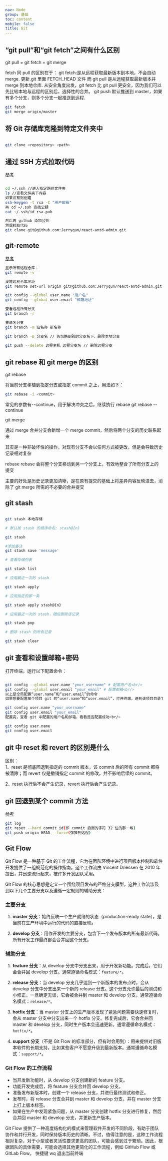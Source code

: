 ```yaml
---
nav: Node
group: 基础
toc: content
mobile: false
title: Git
---
```


## “git pull”和“git fetch”之间有什么区别

git pull = git fetch + git merge

fetch 同 pull 的区别在于：
git fetch:是从远程获取最新版本到本地，不会自动 merge. 更新.git 里面 FETCH_HEAD 文件
而 git pull 是从远程获取最新版本并 merge 到本地仓库.
从安全角度出发，git fetch 比 git pull 更安全，因为我们可以先比较本地与远程的区别后，选择性的合并。
git push 默认推送到 master，如果有多个分支，则多个分支一起推送到远程.

```bash
git fetch
git merge origin/master
```

## 将 Git 存储库克隆到特定文件夹中

```bash

git clone <repository> <path>
```

## 通过 SSH 方式拉取代码

<a href="https://www.jianshu.com/p/1c3cadc68b4b" target="_blank">参考</a>

```bash

cd ~/.ssh //进入指定路径文件夹
ls //查看文件夹下内容
如果没有则创建
ssh-keygen -t rsa -C "用户邮箱"
再 cd ~/.ssh 查找公钥
cat ~/.ssh/id_rsa.pub

然后再 github 添加公钥
然后拉取代码
git clone git@github.com:Jerryqun/react-antd-admin.git

```

## git-remote

<a href="https://www.runoob.com/git/git-remote.html" target="_blank">参考</a>

```bash
显示所有远程仓库：
git remote -v

设置远程仓库地址
git remote set-url origin git@github.com:Jerryqun/react-antd-admin.git

git config --global user.name "用户名"
git config --global user.email "邮箱地址"

查看远程所有分支
git branch -r

重命名分支
git branch -m 旧名称 新名称

git branch -D 分支名 // 先切换到别的分支名下，删除本地分支

git push --delete 远程主机 远程分支名 // 删除远程分支
```

## git rebase 和 git merge 的区别

git rebase

将当前分支移植到指定分支或指定 commit 之上，用法如下：

```bash
git rebase -i <commit>
```

常见的参数有--continue，用于解决冲突之后，继续执行 rebase
git rebase --continue

git merge

通过 merge 合并分支会新增一个 merge commit，然后将两个分支的历史联系起来

其实是一种非破坏性的操作，对现有分支不会以任何方式被更改，但是会导致历史记录相对复杂

rebase
rebase 会将整个分支移动到另一个分支上，有效地整合了所有分支上的提交

主要的好处是历史记录更加清晰，是在原有提交的基础上将差异内容反映进去，消除了 git merge 所需的不必要的合并提交

## git stash

```bash

git stash 本地存储

# 默认按 stash 的顺序命名: stash@{n}

git stash

#添加备注
git stash save 'message'

# 查看存储列表

git stash list

# 应用最近一次的 stash

git stash apply

# 应用指定的那一条

git stash apply stash@{n}

# 应用最近一次的 stash，随后删除该记录

git stash pop

# 删除 stash 的所有记录

git stash clear

```

## git 查看和设置邮箱+密码

打开终端，运行以下配置命令：

```bash

git config --global user.name "your_username" # 配置用户名<br/>
git config --global user.email "your_email" # 配置邮箱<br/>
以上是全局配置“user.name”和“user.email”的命令
如果想要配置单个项目 git 的“user.name”和“user.email”，打开终端，进到该项目目录下，运行命令

git config user.name "your_username"
git config user.email "your_email"
配置完，查看 git 中配置的用户名和邮箱，看看是否配置成功<br/>

git config user.name
git config user.email

```

## git 中 reset 和 revert 的区别是什么

区别：<br/>
1、reset 是彻底回退到指定的 commit 版本，该 commit 后的所有 commit 都将被清除；而 revert 仅是撤销指定 commit 的修改，并不影响后续的 commit。<br/>

2、reset 执行后不会产生记录，revert 执行后会产生记录。<br/>

## git 回退到某个 commit 方法

<a target="_blank" href="https://www.jianshu.com/p/f860bf857456">参考</a>

```bash
git log
git reset --hard commit_id(即 commit 后面的字符 32 位的那一堆)
git push origin HEAD --force(强推到远程)
```

## Git Flow

Git Flow 是一种基于 Git 的工作流程，它为在团队环境中进行项目版本控制和软件开发提供了一组规范化的操作指南。这个工作流由 Vincent Driessen 在 2010 年提出，并迅速流行起来，被许多开发团队采用。

Git Flow 的核心思想是定义一个围绕项目发布的严格分支模型。这种工作流涉及到以下几个主要分支以及遵循一定规则的辅助分支：

### 主要分支

1. **master 分支**：始终反映一个生产就绪的状态（production-ready state），是当前在生产环境中运行的代码的直接反映。

2. **develop 分支**：用作开发的主要分支，包含下一个发布版本的所有最新代码。所有开发工作最终都会合并回这个分支。

### 辅助分支

1. **feature 分支**：从 develop 分支中分支出来，用于开发新功能。完成后，它们会合并回 develop 分支。通常遵循命名模式：`feature/*`。

2. **release 分支**：当 develop 分支几乎达到一个新版本的发布点时，会从 develop 分支中分支出来一个新的 release 分支。这个分支允许最后的测试和小修正，一旦确定无误，它会被合并到 master 和 develop 分支。通常遵循命名模式：`release/*`。

3. **hotfix 分支**：当 master 分支上的生产版本发现了紧急问题需要快速修复时，会从 master 分支中分支出来一个 hotfix 分支。修复完成后，它会合并回 master 和 develop 分支，同时生产版本会迅速更新。通常遵循命名模式：`hotfix/*`。

4. **support 分支**（不是 Git Flow 的标准部分，但有时会用到）：用来提供对旧版本软件的长期支持，比如某些客户不愿意升级到最新版本。通常遵循命名模式：`support/*`。

### Git Flow 的工作流程

- 当开发新功能时，从 develop 分支创建新的 feature 分支。
- 功能开发完成后，将 feature 分支合并回 develop 分支。
- 准备发布新版本时，创建一个 release 分支，并进行最终测试和修正。
- 发布时，将 release 分支合并到 master 和 develop 分支，并在 master 分支上打上版本标签。
- 如果在生产中发现紧急问题，从 master 分支创建 hotfix 分支进行修复，然后合并回 master 和 develop 分支，并更新生产版本。

Git Flow 提供了一种高度结构化的模式来管理软件开发的不同阶段，有助于团队协作和并行开发，同时保持版本历史的清晰。不过，值得注意的是，这种工作流程相对复杂，对于小型或者灵活性要求更高的团队，可能会感到过于繁琐。因此，根据团队的具体需要，可能会选择其他更简化的工作流程，例如 GitHub Flow 或 GitLab Flow。
快捷键
wq 退出当前终端
